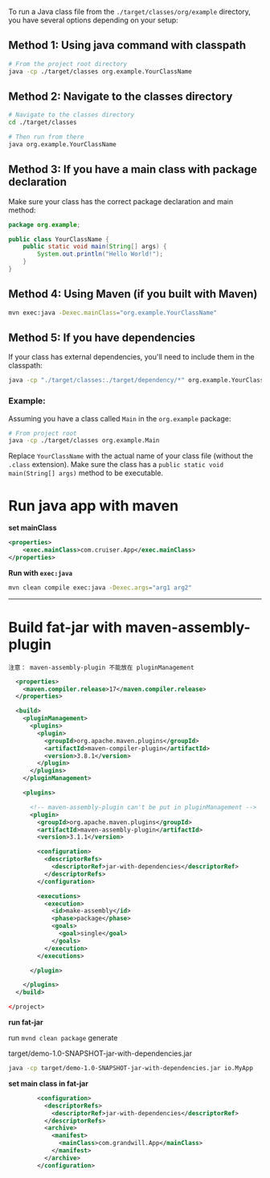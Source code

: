 To run a Java class file from the `./target/classes/org/example` directory, you have several options depending on your setup:

## Method 1: Using java command with classpath

```bash
# From the project root directory
java -cp ./target/classes org.example.YourClassName
```

## Method 2: Navigate to the classes directory

```bash
# Navigate to the classes directory
cd ./target/classes

# Then run from there
java org.example.YourClassName
```

## Method 3: If you have a main class with package declaration

Make sure your class has the correct package declaration and main method:

```java
package org.example;

public class YourClassName {
    public static void main(String[] args) {
        System.out.println("Hello World!");
    }
}
```

## Method 4: Using Maven (if you built with Maven)

```bash
mvn exec:java -Dexec.mainClass="org.example.YourClassName"
```

## Method 5: If you have dependencies

If your class has external dependencies, you'll need to include them in the classpath:

```bash
java -cp "./target/classes:./target/dependency/*" org.example.YourClassName
```

### Example:
Assuming you have a class called `Main` in the `org.example` package:

```bash
# From project root
java -cp ./target/classes org.example.Main
```

Replace `YourClassName` with the actual name of your class file (without the `.class` extension). Make sure the class has a `public static void main(String[] args)` method to be executable.


# Run java app with maven

**set mainClass**

```xml
<properties>
    <exec.mainClass>com.cruiser.App</exec.mainClass>
</properties>

```

**Run with `exec:java`**
```bash
mvn clean compile exec:java -Dexec.args="arg1 arg2"
```

--------------------------------------

# Build fat-jar with maven-assembly-plugin

`注意： maven-assembly-plugin 不能放在 pluginManagement`

```xml
  <properties>
    <maven.compiler.release>17</maven.compiler.release>
  </properties>

  <build>
    <pluginManagement>
      <plugins>
        <plugin>
          <groupId>org.apache.maven.plugins</groupId>
          <artifactId>maven-compiler-plugin</artifactId>
          <version>3.8.1</version>
        </plugin>
      </plugins>
    </pluginManagement>

    <plugins>

      <!-- maven-assembly-plugin can't be put in pluginManagement -->
      <plugin>
        <groupId>org.apache.maven.plugins</groupId>
        <artifactId>maven-assembly-plugin</artifactId>
        <version>3.1.1</version>

        <configuration>
          <descriptorRefs>
            <descriptorRef>jar-with-dependencies</descriptorRef>
          </descriptorRefs>
        </configuration>

        <executions>
          <execution>
            <id>make-assembly</id>
            <phase>package</phase>
            <goals>
              <goal>single</goal>
            </goals>
          </execution>
        </executions>

      </plugin>

    </plugins>
  </build>

</project>


```

**run fat-jar**

run `mvnd clean package` generate

target/demo-1.0-SNAPSHOT-jar-with-dependencies.jar

```bash
java -cp target/demo-1.0-SNAPSHOT-jar-with-dependencies.jar io.MyApp
```



**set main class in fat-jar**

```xml
        <configuration>
          <descriptorRefs>
            <descriptorRef>jar-with-dependencies</descriptorRef>
          </descriptorRefs>
          <archive>
            <manifest>
              <mainClass>com.grandwill.App</mainClass>
            </manifest>
          </archive>
        </configuration>

```

